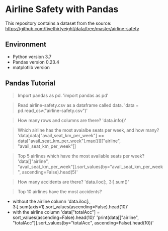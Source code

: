 # Airline Safety with Pandas
This repository contains a dataset from the source: https://github.com/fivethirtyeight/data/tree/master/airline-safety

## Environment
- Python version 3.7
- Pandas version 0.23.4
- matplotlib version

## Pandas Tutorial
> Import pandas as pd.
'import pandas as pd'

> Read airline-safety.csv as a dataframe called data.
'data = pd.read_csv("airline-safety.csv")'

> How many rows and columns are there?
'data.info()'

> Which airline has the most avaialbe seats per week, and how many?
'data[data["avail_seat_km_per_week"] == data["avail_seat_km_per_week"].max()][["airline", "avail_seat_km_per_week"]]

> Top 5 airlines which have the most available seats per week?
'data[["airline", "avail_seat_km_per_week"]].sort_values(by="avail_seat_km_per_week", ascending=False).head(5)'

> How many accidents are there?
'data.iloc[:, 3:].sum()'

> Top 10 airlines have the most accidents?
- without the airline column
'data.iloc[:, 3:].sum(axis=1).sort_values(ascending=False).head(10)'
- with the airline column
'data["totalAcc"] = sort_values(ascending=False).head(10)'
'print(data[["airline", "totalAcc"]].sort_values(by="totalAcc", ascending=False).head(10))'
